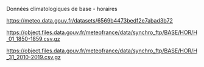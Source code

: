 

Données climatologiques de base - horaires

https://meteo.data.gouv.fr/datasets/6569b4473bedf2e7abad3b72


https://object.files.data.gouv.fr/meteofrance/data/synchro_ftp/BASE/HOR/H_01_1850-1859.csv.gz


https://object.files.data.gouv.fr/meteofrance/data/synchro_ftp/BASE/HOR/H_31_2010-2019.csv.gz